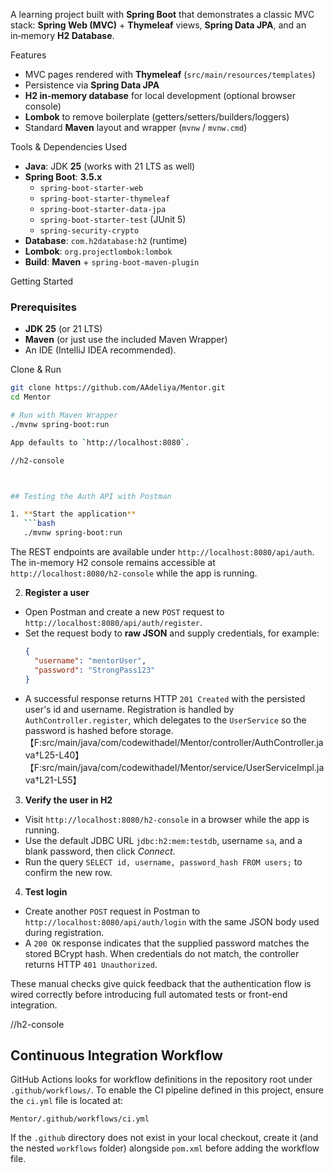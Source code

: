 A learning project built with **Spring Boot** that demonstrates a classic MVC stack: **Spring Web (MVC)** + **Thymeleaf** views, **Spring Data JPA**, and an in‑memory **H2 Database**.

Features

- MVC pages rendered with **Thymeleaf** (`src/main/resources/templates`)
- Persistence via **Spring Data JPA**
- **H2 in‑memory database** for local development (optional browser console)
- **Lombok** to remove boilerplate (getters/setters/builders/loggers)
- Standard **Maven** layout and wrapper (`mvnw` / `mvnw.cmd`)

Tools & Dependencies Used

- **Java**: JDK **25** (works with 21 LTS as well)
- **Spring Boot**: **3.5.x**
    - `spring-boot-starter-web`
    - `spring-boot-starter-thymeleaf`
    - `spring-boot-starter-data-jpa`
    - `spring-boot-starter-test` (JUnit 5)
    - `spring-security-crypto`
- **Database**: `com.h2database:h2` (runtime)
- **Lombok**: `org.projectlombok:lombok`
- **Build**: **Maven** + `spring-boot-maven-plugin`

Getting Started

### Prerequisites
- **JDK 25** (or 21 LTS)
- **Maven** (or just use the included Maven Wrapper)
- An IDE (IntelliJ IDEA recommended).

Clone & Run
```bash
git clone https://github.com/AAdeliya/Mentor.git
cd Mentor

# Run with Maven Wrapper
./mvnw spring-boot:run

App defaults to `http://localhost:8080`.

//h2-console



## Testing the Auth API with Postman

1. **Start the application**
   ```bash
   ./mvnw spring-boot:run
   ```
The REST endpoints are available under `http://localhost:8080/api/auth`. The in-memory
H2 console remains accessible at `http://localhost:8080/h2-console` while the app is
running.

2. **Register a user**
  - Open Postman and create a new `POST` request to `http://localhost:8080/api/auth/register`.
  - Set the request body to **raw JSON** and supply credentials, for example:
    ```json
    {
      "username": "mentorUser",
      "password": "StrongPass123"
    }
    ```
  - A successful response returns HTTP `201 Created` with the persisted user's id and
    username. Registration is handled by `AuthController.register`, which delegates to the
    `UserService` so the password is hashed before storage.【F:src/main/java/com/codewithadel/Mentor/controller/AuthController.java†L25-L40】【F:src/main/java/com/codewithadel/Mentor/service/UserServiceImpl.java†L21-L55】

3. **Verify the user in H2**
  - Visit `http://localhost:8080/h2-console` in a browser while the app is running.
  - Use the default JDBC URL `jdbc:h2:mem:testdb`, username `sa`, and a blank password, then
    click *Connect*.
  - Run the query `SELECT id, username, password_hash FROM users;` to confirm the new row.

4. **Test login**
  - Create another `POST` request in Postman to `http://localhost:8080/api/auth/login` with
    the same JSON body used during registration.
  - A `200 OK` response indicates that the supplied password matches the stored BCrypt hash.
    When credentials do not match, the controller returns HTTP `401 Unauthorized`.

These manual checks give quick feedback that the authentication flow is wired correctly before
introducing full automated tests or front-end integration.

//h2-console


## Continuous Integration Workflow

GitHub Actions looks for workflow definitions in the repository root under `.github/workflows/`.
To enable the CI pipeline defined in this project, ensure the `ci.yml` file is located at:

```
Mentor/.github/workflows/ci.yml
```

If the `.github` directory does not exist in your local checkout, create it (and the nested
`workflows` folder) alongside `pom.xml` before adding the workflow file.
